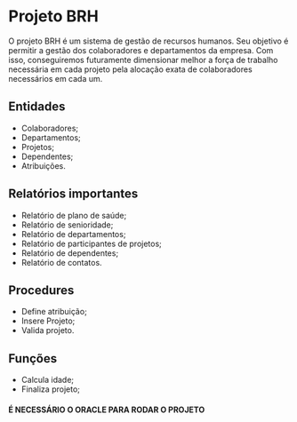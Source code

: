  # Projeto BRH


O projeto BRH é um sistema de gestão de recursos humanos. Seu objetivo é permitir a gestão dos colaboradores e departamentos da empresa. Com isso, 
conseguiremos futuramente dimensionar melhor a força de trabalho necessária em cada projeto pela alocação exata de colaboradores necessários em cada um.



  <h2>Entidades</h2>  
  
  * Colaboradores;
  * Departamentos;
  * Projetos;
  * Dependentes;
  * Atribuições.
  
  
  <h2>Relatórios importantes</h2>
  
* Relatório de plano de saúde; 
* Relatório de senioridade;
* Relatório de departamentos;
* Relatório de participantes de projetos;
* Relatório de dependentes;
* Relatório de contatos.


<h2>Procedures</h2>

* Define atribuição;
* Insere Projeto;
* Valida projeto.

<h2>Funções</h2>

* Calcula idade;
* Finaliza projeto;





<h4>É NECESSÁRIO O ORACLE PARA RODAR O PROJETO</h4> 
